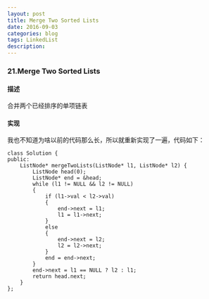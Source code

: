 ```yaml
---
layout: post
title: Merge Two Sorted Lists
date: 2016-09-03
categories: blog
tags: LinkedList
description:
---
```


### 21.Merge Two Sorted Lists

#### 描述

合并两个已经排序的单项链表

#### 实现

我也不知道为啥以前的代码那么长，所以就重新实现了一遍，代码如下：

    class Solution {
    public:
        ListNode* mergeTwoLists(ListNode* l1, ListNode* l2) {
            ListNode head(0);
            ListNode* end = &head;
            while (l1 != NULL && l2 != NULL)
            {
                if (l1->val < l2->val)
                {
                    end->next = l1;
                    l1 = l1->next;
                }
                else
                {
                    end->next = l2;
                    l2 = l2->next;
                }
                end = end->next;
            }
            end->next = l1 == NULL ? l2 : l1;
            return head.next;
        }
    };

